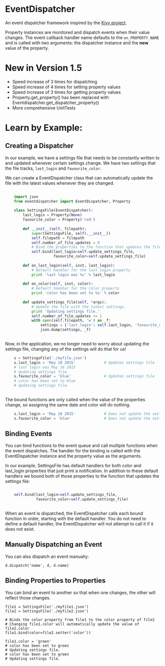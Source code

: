 EventDispatcher
===============

An event dispatcher framework inspired by the [Kivy project](http://kivy.org/#home).
 
Property instances are monitored and dispatch events when their value changes. The event callback handler name defaults to the `on_PROPERTY_NAME` and is
called with two arguments: the dispatcher instance and the <b>new</b> value of the property.

New in Version 1.5
==================

- Speed increase of 3 times for dispatching
- Speed increase of 4 times for setting property values
- Speed increase of 3 times for getting property values
- Property.get_property() has been replaced with Eventdispatcher.get_dispatcher_property()
- More comprehensive UnitTests
    
Learn by Example:
================

Creating a Dispatcher
---------------------

In our example, we have a settings file that needs to be constantly written to and updated whenever certain settings 
change. We have two settings that the file tracks, `last_login` and `favourite_color`. 

We can create a EventDispatcher class that can automatically update the file with the latest values whenever they are changed.

```python
    
    import json
    from eventdispatcher import EventDispatcher, Property
    
    class SettingsFile(EventDispatcher):
        last_login = Property(None)
        favourite_color = Property('red')
    
        def __init__(self, filepath):
            super(SettingsFile, self).__init__()
            self.filepath = filepath
            self.number_of_file_updates = 0
            # Bind the properties to the function that updates the file
            self.bind(last_login=self.update_settings_file,
                      favourite_color=self.update_settings_file)
    
        def on_last_login(self, inst, last_login):
            # Default handler for the last_login property
            print 'last login was %s' % last_login
    
        def on_color(self, inst, color):
            # Default handler for the color property
            print 'color has been set to %s' % color
    
        def update_settings_file(self, *args):
            # Update the file with the latest settings.
            print 'Updating settings file.'
            self.number_of_file_updates += 1
            with open(self.filepath, 'w') as _f:
                settings = {'last_login': self.last_login, 'favourite_color': self.favourite_color}
                json.dump(settings, _f)
                
```

Now, in the application, we no longer need to worry about updating the settings file, changing any of the settings will 
do that for us!

```python
    s = SettingsFile('./myfile.json')
    s.last_login = 'May 18 2015'             # Updates settings file
    # last login was May 18 2015
    # Updating settings file.
    s.favourite_color = 'blue'               # Updates settings file
    # color has been set to blue
    # Updating settings file.  
      
```

The bound functions are only called when the value of the properties change, so assigning the same date and color will do nothing.

```python
    s.last_login = 'May 18 2015'             # Does not update the settings file
    s.favourite_color = 'blue'               # Does not update the settings file  
```
    
Binding Events
--------------

You can bind functions to the event queue and call multiple functions when the event dispatches. The handler for the 
binding is called with the EventDispatcher instance and the property value as the arguments. 

In our example, SettingsFile has default handlers for both color and last_login properties that just print a notification.
In addition to these default handlers we bound both of those properties to the function that updates the settings file:

```python

    self.bind(last_login=self.update_settings_file,
              favourite_color=self.update_settings_file)
              
```
    
When an event is dispatched, the EventDispatcher calls each bound function in order, starting with the default handler.
You do not need to define a default handler, the EventDispatcher will not attempt to call it if it does not exist.
    
    
Manually Dispatching an Event
-----------------------------
You can also dispatch an event manually:

    d.dispatch('name', d, d.name)
    
    
Binding Properties to Properties
--------------------------------

You can bind an event to another so that when one changes, the other will reflect those changes.
        
    file1 = SettingsFile('./myfile1.json')
    file2 = SettingsFile('./myfile2.json')
       
    # Binds the color property from file1 to the color property of file2
    # Changing file1.color will automatically update the value of file2.color
    file1.bind(color=file2.setter('color'))     
    
    file1.color = 'green'
    # color has been set to green       
    # Updating settings file.
    # color has been set to green
    # Updating settings file.

    
    
    
